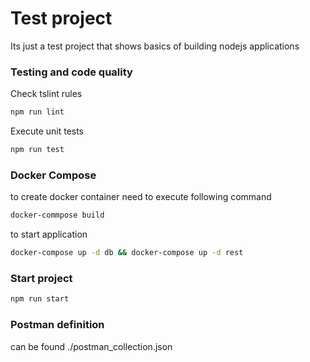 # Test project
Its just a test project that shows basics of building nodejs applications
### Testing and code quality
Check tslint rules
```bash
npm run lint
```
Execute unit tests
```bash
npm run test
```

### Docker Compose
to create docker container need to execute following command
```bash
docker-commpose build
```
to start application
```bash
docker-compose up -d db && docker-compose up -d rest
```
### Start project
```bash
npm run start
```
### Postman definition
can be found ./postman_collection.json
